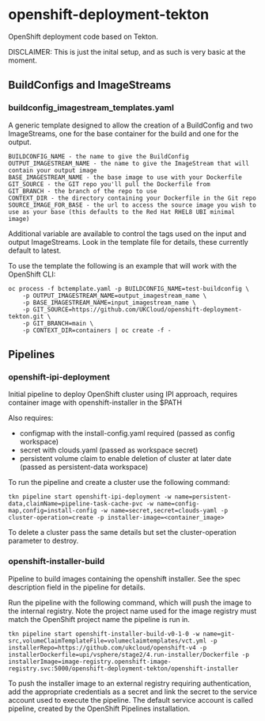 # openshift-deployment-tekton

OpenShift deployment code based on Tekton.

DISCLAIMER: This is just the inital setup, and as such is very basic at the moment.

## BuildConfigs and ImageStreams

### buildconfig_imagestream_templates.yaml

A generic template designed to allow the creation of a BuildConfig and two ImageStreams, one for the base container for the build and one for the output. 

```
BUILDCONFIG_NAME - the name to give the BuildConfig
OUTPUT_IMAGESTREAM_NAME - the name to give the ImageStream that will contain your output image
BASE_IMAGESTREAM_NAME - the base image to use with your Dockerfile
GIT_SOURCE - the GIT repo you'll pull the Dockerfile from
GIT_BRANCH - the branch of the repo to use
CONTEXT_DIR - the directory containing your Dockerfile in the Git repo
SOURCE_IMAGE_FOR_BASE - the url to access the source image you wish to use as your base (this defaults to the Red Hat RHEL8 UBI minimal image)
```

Additional variable are available to control the tags used on the input and output ImageStreams. Look in the template file for details, these currently default to latest.

To use the template the following is an example that will work with the OpenShift CLI:

```
oc process -f bctemplate.yaml -p BUILDCONFIG_NAME=test-buildconfig \
	-p OUTPUT_IMAGESTREAM_NAME=output_imagestream_name \
	-p BASE_IMAGESTREAM_NAME=input_imagestream_name \
	-p GIT_SOURCE=https://github.com/UKCloud/openshift-deployment-tekton.git \
	-p GIT_BRANCH=main \
	-p CONTEXT_DIR=containers | oc create -f -
```

## Pipelines

### openshift-ipi-deployment

Initial pipeline to deploy OpenShift cluster using IPI approach, requires container image with openshift-installer in the $PATH

Also requires:

* configmap with the install-config.yaml required (passed as config workspace)
* secret with clouds.yaml (passed as workspace secret)
* persistent volume claim to enable deletion of cluster at later date (passed as persistent-data workspace)

To run the pipeline and create a cluster use the following command:

`tkn pipeline start openshift-ipi-deployment -w name=persistent-data,claimName=pipeline-task-cache-pvc -w name=config-map,config=install-config -w name=secret,secret=clouds-yaml -p cluster-operation=create -p installer-image=<container_image>`

To delete a cluster pass the same details but set the cluster-operation parameter to destroy.

### openshift-installer-build

Pipeline to build images containing the openshift installer. See the spec description field in the pipeline for details.

Run the pipeline with the following command, which will push the image to the internal registry. Note the project name used for the image registry must match the OpenShift project name the pipeline is run in.

`tkn pipeline start openshift-installer-build-v0-1-0 -w name=git-src,volumeClaimTemplateFile=volumeclaimtemplates/vct.yml -p installerRepo=https://github.com/ukcloud/openshift-v4 -p installerDockerfile=upi/vsphere/stage2/4.run-installer/Dockerfile -p installerImage=image-registry.openshift-image-registry.svc:5000/openshift-deployment-tekton/openshift-installer`

To push the installer image to an external registry requiring authentication, add the appropriate credentials as a secret and link the secret to the service account used to execute the pipeline. The default service account is called pipeline, created by the OpenShift Pipelines installation.
